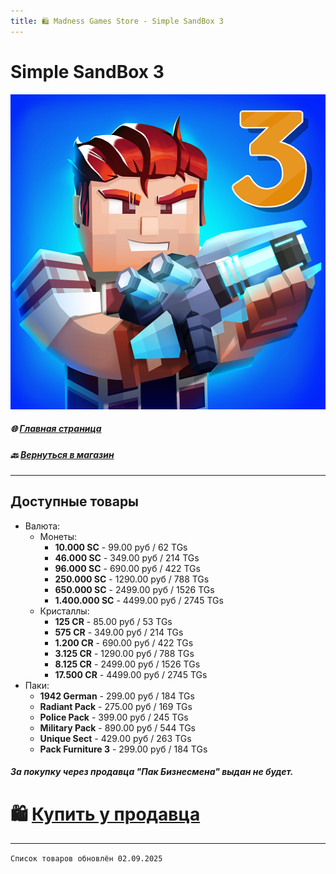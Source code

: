 ```yaml
---
title: 🛍️ Madness Games Store - Simple SandBox 3
---
```


# Simple SandBox 3

![MGSssb3logo](https://github.com/GamzeeChert/gamzeechert.github.io/blob/main/_madnessgamesstore%2F_pictures%2FMGSssb3logo.png?raw=true)

##### 🌐 [Главная страница](./index.md)
##### 🔙 [Вернуться в магазин](./MGSMain.md)

- - - - -

## Доступные товары

 - Валюта:
   - Монеты:
     - **10.000 SC** - 99.00 руб / 62 TGs
     - **46.000 SC** - 349.00 руб / 214 TGs
     - **96.000 SC** - 690.00 руб / 422 TGs
     - **250.000 SC** - 1290.00 руб / 788 TGs
     - **650.000 SC** - 2499.00 руб / 1526 TGs
     - **1.400.000 SC** - 4499.00 руб / 2745 TGs
   - Кристаллы:
     - **125 CR** - 85.00 руб / 53 TGs
     - **575 CR** - 349.00 руб / 214 TGs
     - **1.200 CR** - 690.00 руб / 422 TGs
     - **3.125 CR** - 1290.00 руб / 788 TGs
     - **8.125 CR** - 2499.00 руб / 1526 TGs
     - **17.500 CR** - 4499.00 руб / 2745 TGs
 - Паки:
   - **1942 German** - 299.00 руб / 184 TGs
   - **Radiant Pack** - 275.00 руб / 169 TGs
   - **Police Pack** - 399.00 руб / 245 TGs
   - **Military Pack** - 890.00 руб / 544 TGs
   - **Unique Sect** - 429.00 руб / 263 TGs
   - **Pack Furniture 3** - 299.00 руб / 184 TGs


##### За покупку через продавца "Пак Бизнесмена" выдан не будет. 

# 🛍️ [Купить у продавца](https://t.me/m/SvEAzEGNYWUy)

- - - - -

`Список товаров обновлён 02.09.2025`